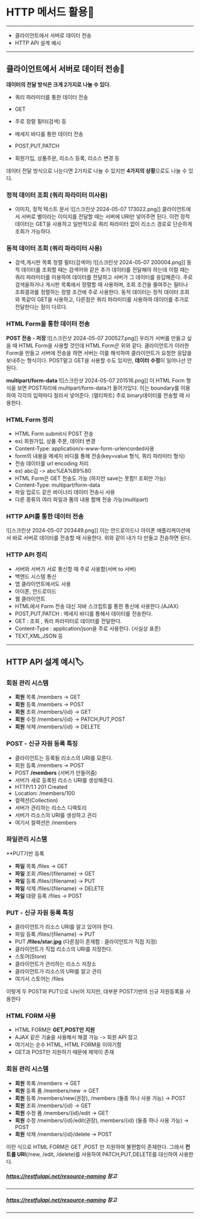 
# HTTP 메서드 활용📜
---
+ 클라이언트에서 서버로 데이터 전송
+ HTTP API 설계 예시
---
## 클라이언트에서 서버로 데이터 전송📨
__데이터의 전달 방식은 크게 2가지로 나눌 수 있다.__

+ 쿼리 파라미터를 통한 데이터 전송
 + GET
 + 주로 정렬 필터(검색) 등
 
+ 메세지 바디를 통한 데이터 전송
 + POST,PUT,PATCH
 + 회원가입, 상품주문, 리소스 등록, 리소스 변경 등
 
데이터 전달 방식으로 나눈다면 2가지로 나눌 수 있지만 **4가지의 상황**으로도 나눌 수 있다.

### 정적 데이터 조회 (쿼리 파라미터 미사용)
 + 이미지, 정적 텍스트 문서
![[스크린샷 2024-05-07 173022.png]]
클라이언트에서 서버로 별이라는 이미지를 전달할 때는 서버에 URI만 넣어주면 된다. 이런 정적 데이터는 GET을 사용하고 일반적으로 쿼리 파라미터 없이 리소스 경로로 단순하게 조회가 가능하다.

### 동적 데이터 조회 (쿼리 파라미터 사용)
 + 검색,게시판 목록 정렬 필터(검색어)
![[스크린샷 2024-05-07 200004.png]]
동적 데이터를 조회할 때는 검색어와 같은 추가 데이터를 전달해야 하는데 이럴 때는 쿼리 파라미터를 이용하여 데이터를 전달하고 서버가 그 데이터를 응답해준다. 주로 검색을하거나 게시판 목록에서 정렬할 때 사용하며, 조회 조건을 줄여주는 필터나 조회결과를 정렬하는 정렬 조건에 주로 사용한다. 
동적 데이터는 정적 데이터 조회와 똑같이 GET을 사용하고, 다른점은 쿼리 파라미터를 사용하여 데이터를 추가로 전달한다는 점이 다르다.

### HTML Form을 통한 데이터 전송
__POST 전송 - 저장__
![[스크린샷 2024-05-07 200527.png]]
우리가 서버를 만들고 싶을 때 HTML Form을 사용할 것인데 HTML Form은 위와 같다. 클라이언트가 이러한 Form을 만들고 서버에 전송을 하면 서버는 이를 해석하여 클라이언트가 요청한 응답을 보내주는 형식이다. POST말고 GET을 사용할 수도 있지만, **데이터 수정**이 일어나선 안된다.

__multipart/form-data__
![[스크린샷 2024-05-07 201516.png]]
이 HTML Form 형식을 보면 POST자리에 multipart/form-data가 들어가있다. 이는  boundary를 이용하여 각각의 입력마다 잘라서 넣어준다. (멀티파트) 주로 binary데이터를 전송할 때 사용한다.

### HTML Form 정리

+ HTML Form submit시 POST 전송
 + ex) 회원가입, 상품 주문, 데이터 변경
+ Content-Type: application/x-www-form-urlencorded사용
 + form의 내용을 메세지 바디를 통해 전송(key=value 형식, 쿼리 파라미터 형식)
 + 전송 데이터를 url encoding 처리
 + ex) abc김 -> abc%EA%B9%80
+ HTML Form은 GET 전송도 가능 (하지만 save는 못함!! 조회만 가능)
+ Content-Type: multipart/form-data
 + 파일 업로드 같은 바이너리 데이터 전송시 사용
 + 다른 종류의 여러 파일과 폼의 내용 함께 전송 가능(multipart)


### HTTP API를 통한 데이터 전송
 ![[스크린샷 2024-05-07 203449.png]]
 이는 안드로이드나 아이폰 애플리케이션에서 바로 서버로 데이터를 전송할 때 사용한다. 위와 같이 내가 다 만들고 전송하면 된다.


### HTTP API 정리
 + 서버와 서버가 서로 통신할 때 주로 사용함(서버 to 서버)
  + 백엔드 시스템 통신
+ 앱 클라이언트에서도 사용
 + 아이폰, 안드로이드
+ 웹 클라이언트
 + HTML에서 Form 전송 대신 자바 스크립트를 통한 통신에 사용한다.(AJAX)
+ POST,PUT,PATCH : 메세지 바디를 통해서 데이터를 전송한다.
+ GET : 조회 , 쿼리 파라미터로 데이터를 전달한다.
+ Content-Type : application/json을 주로 사용한다. (사실상 표준)
 + TEXT,XML,JSON 등
 ---
## HTTP API 설계 예시🏷️

### 회원 관리 시스템
+ **회원** 목록 /members -> GET
+ **회원** 등록 /members -> POST
+ **회원** 조회 /members/{id} -> GET
+ **회원** 수정 /members/{id} -> PATCH,PUT,POST
+ **회원** 삭제 /members/{id} -> DELETE

### POST - 신규 자원 등록 특징 
+  클라이언트는 등록될 리소스의 URI를 모른다. 
 +  회원 등록 /members -> POST  
 + POST **/members** (서버가 만들어줌)
+  서버가 새로 등록된 리소스 URI를 생성해준다. 
 + HTTP/1.1 201 Created 
 + Location: /members/100 
+ 컬렉션(Collection) 
 +  서버가 관리하는 리소스 디렉토리 
 +  서버가 리소스의 URI를 생성하고 관리 
 +  여기서 컬렉션은 /members

### 파일관리 시스템
**PUT기반 등록

+ **파일** 목록 /files -> GET
+ **파일** 조회 /files/{filename} -> GET
+ **파일** 등록 /files/{filename} -> PUT
+ **파일** 삭제 /files/{filename} -> DELETE
+ **파일** 대량 등록 /files -> POST


### PUT - 신규 자원 등록 특징

+ 클라이언트가 리소스 URI를 알고 있어야 한다.
 + 파일 등록 /files/{filename} -> PUT 
 + PUT **/files/star.jpg**  (다른점이 존재함 : 클라이언트가 직접 지정)
+  클라이언트가 직접 리소스의 URI를 지정한다. 
+ 스토어(Store) 
 + 클라이언트가 관리하는 리소스 저장소 
 + 클라이언트가 리소스의 URI를 알고 관리 
 + 여기서 스토어는 /files

이렇게 두 POST와 PUT으로 나뉘어 지지만, 대부분 POST기반의 신규 자원등록을 사용한다


### HTML FORM 사용

+ HTML FORM은 **GET,POST만 지원**
+ AJAX 같은 기술을 사용해서 해결 가능 -> 회원 API 참고
+ 여기서는 순수 HTML, HTML FORM을 이야기함
+ GET과 POST만 지원하기 때문에 제약이 존재

### 회원 관리 시스템
+ **회원** 목록 /members -> GET
+ **회원** 등록 폼 /members/new -> GET
+ **회원** 등록 /members/new(권장), /members (둘중 하나 사용 가능) -> POST
+ **회원** 조회 /members/{id} -> GET
+ **회원** 수정 폼 /members/{id}/edit -> GET
+ **회원** 수정 /members/{id}/edit(권장), members/{id} (둘중 하나 사용 가능) -> POST
+ **회원** 삭제 /members/{id}/delete -> POST

이런 식으로 HTML FORM은 GET ,POST 만 지원하여 불편함이 존재한다. 그래서 **컨트롤 URI**(/new, /edit, /delete)를 사용하여 PATCH,PUT,DELETE를 대신하여 사용한다. 

##### https://restfulapi.net/resource-naming  참고

---

##### https://restfulapi.net/resource-naming  참고

---
